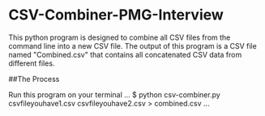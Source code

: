 # CSV-Combiner-PMG-Interview

This python program is designed to combine all CSV files from the command line into a new CSV file.
The output of this program is a CSV file named "Combined.csv" that contains all concatenated CSV data from different files.

##The Process

Run this program on your terminal
...
$ python csv-combiner.py csvfileyouhave1.csv csvfileyouhave2.csv > combined.csv
...

